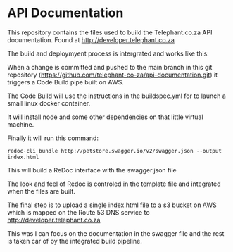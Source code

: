 # API Documentation

This repository contains the files used to build the Telephant.co.za API documentation.  Found at http://developer.telephant.co.za

The build and deploymyent process is intergrated and works like this:

When a change is committed and pushed to the main branch in this git repository (https://github.com/telephant-co-za/api-documentation.git) it triggers a Code Build pipe built on AWS.

The Code Build will use the instructions in the buildspec.yml for to launch a small linux docker container.

It will install node and some other dependencies on that little virtual machine.

Finally it will run this command:  

```redoc-cli bundle http://petstore.swagger.io/v2/swagger.json --output index.html```

This will build a ReDoc interface with the swagger.json file

The look and feel of Redoc is controled in the template file and integrated when the files are built.

The final step is to upload a single index.html file to a s3 bucket on AWS which is mapped on the Route 53 DNS service to http://developer.telephant.co.za

This was I can focus on the documentation in the swagger file and the rest is taken car of by the integrated build pipeline.
